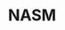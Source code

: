 ---
# This topic lives at
# https://digital.gov/topics/nasm

# Topic Title
title: "NASM"

# description — keep it short and clear
# summary: ""

# Weight
weight: 1

# For more information on managing topics,
# see https://github.com/GSA/digitalgov.gov/wiki/topics
---
